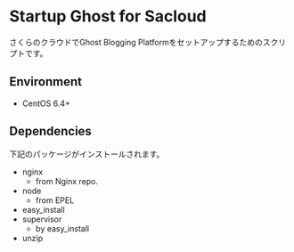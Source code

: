 # Startup Ghost for Sacloud

さくらのクラウドでGhost Blogging Platformをセットアップするためのスクリプトです。

## Environment

- CentOS 6.4+

## Dependencies

下記のパッケージがインストールされます。

- nginx
  - from Nginx repo.
- node
  - from EPEL
- easy_install
- supervisor
  - by easy_install
- unzip
